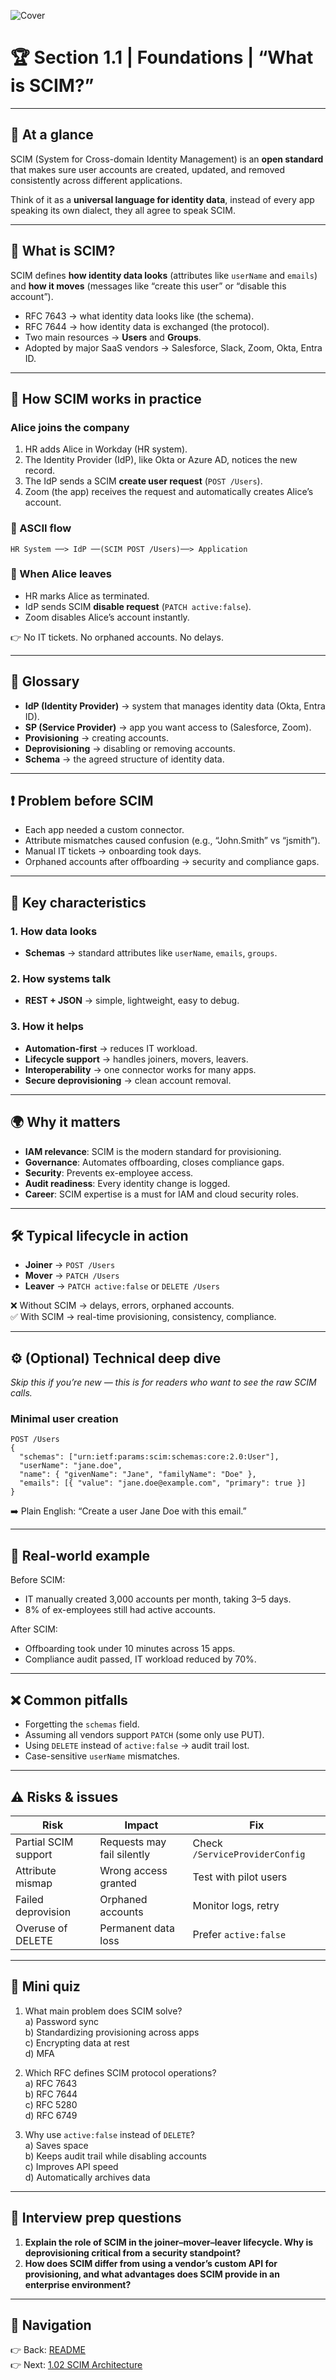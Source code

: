 ![Cover](../covers/Section1.1.png)
# 🏆 Section 1.1 | Foundations | “What is SCIM?”

---

## 📌 At a glance
SCIM (System for Cross-domain Identity Management) is an **open standard** that makes sure user accounts are created, updated, and removed consistently across different applications.  

Think of it as a **universal language for identity data**, instead of every app speaking its own dialect, they all agree to speak SCIM.  

---

## 📖 What is SCIM?
SCIM defines **how identity data looks** (attributes like `userName` and `emails`) and **how it moves** (messages like “create this user” or “disable this account”).  

- RFC 7643 → what identity data looks like (the schema).  
- RFC 7644 → how identity data is exchanged (the protocol).  
- Two main resources → **Users** and **Groups**.  
- Adopted by major SaaS vendors → Salesforce, Slack, Zoom, Okta, Entra ID.  

---

## 🌟 How SCIM works in practice

### Alice joins the company
1. HR adds Alice in Workday (HR system).  
2. The Identity Provider (IdP), like Okta or Azure AD, notices the new record.  
3. The IdP sends a SCIM **create user request** (`POST /Users`).  
4. Zoom (the app) receives the request and automatically creates Alice’s account.  

### 🌟 ASCII flow
```
HR System ──> IdP ──(SCIM POST /Users)──> Application
```

### 🌟 When Alice leaves
- HR marks Alice as terminated.  
- IdP sends SCIM **disable request** (`PATCH active:false`).  
- Zoom disables Alice’s account instantly.  

👉 No IT tickets. No orphaned accounts. No delays.  

---

## 📖 Glossary
- **IdP (Identity Provider)** → system that manages identity data (Okta, Entra ID).  
- **SP (Service Provider)** → app you want access to (Salesforce, Zoom).  
- **Provisioning** → creating accounts.  
- **Deprovisioning** → disabling or removing accounts.  
- **Schema** → the agreed structure of identity data.  

---

## ❗ Problem before SCIM
- Each app needed a custom connector.  
- Attribute mismatches caused confusion (e.g., “John.Smith” vs “jsmith”).  
- Manual IT tickets → onboarding took days.  
- Orphaned accounts after offboarding → security and compliance gaps.  

---

## 🔑 Key characteristics
### 1. How data looks  
- **Schemas** → standard attributes like `userName`, `emails`, `groups`.  

### 2. How systems talk  
- **REST + JSON** → simple, lightweight, easy to debug.  

### 3. How it helps  
- **Automation-first** → reduces IT workload.  
- **Lifecycle support** → handles joiners, movers, leavers.  
- **Interoperability** → one connector works for many apps.  
- **Secure deprovisioning** → clean account removal.  

---

## 🌍 Why it matters
- **IAM relevance**: SCIM is the modern standard for provisioning.  
- **Governance**: Automates offboarding, closes compliance gaps.  
- **Security**: Prevents ex-employee access.  
- **Audit readiness**: Every identity change is logged.  
- **Career**: SCIM expertise is a must for IAM and cloud security roles.  

---

## 🛠️ Typical lifecycle in action
- **Joiner** → `POST /Users`  
- **Mover** → `PATCH /Users`  
- **Leaver** → `PATCH active:false` or `DELETE /Users`  

❌ Without SCIM → delays, errors, orphaned accounts.  
✅ With SCIM → real-time provisioning, consistency, compliance.  

---

## ⚙️ (Optional) Technical deep dive
*Skip this if you’re new — this is for readers who want to see the raw SCIM calls.*  

### Minimal user creation
```http
POST /Users
{
  "schemas": ["urn:ietf:params:scim:schemas:core:2.0:User"],
  "userName": "jane.doe",
  "name": { "givenName": "Jane", "familyName": "Doe" },
  "emails": [{ "value": "jane.doe@example.com", "primary": true }]
}
```

➡️ Plain English: “Create a user Jane Doe with this email.”  

---

## 🏢 Real-world example
Before SCIM:  
- IT manually created 3,000 accounts per month, taking 3–5 days.  
- 8% of ex-employees still had active accounts.  

After SCIM:  
- Offboarding took under 10 minutes across 15 apps.  
- Compliance audit passed, IT workload reduced by 70%.  

---

## ❌ Common pitfalls
- Forgetting the `schemas` field.  
- Assuming all vendors support `PATCH` (some only use PUT).  
- Using `DELETE` instead of `active:false` → audit trail lost.  
- Case-sensitive `userName` mismatches.  

---

## ⚠️ Risks & issues

| Risk | Impact | Fix |
|------|--------|-----|
| Partial SCIM support | Requests may fail silently | Check `/ServiceProviderConfig` |
| Attribute mismap | Wrong access granted | Test with pilot users |
| Failed deprovision | Orphaned accounts | Monitor logs, retry |
| Overuse of DELETE | Permanent data loss | Prefer `active:false` |

---

## 📝 Mini quiz
1. What main problem does SCIM solve?  
   a) Password sync  
   b) Standardizing provisioning across apps  
   c) Encrypting data at rest  
   d) MFA  

2. Which RFC defines SCIM protocol operations?  
   a) RFC 7643  
   b) RFC 7644  
   c) RFC 5280  
   d) RFC 6749  

3. Why use `active:false` instead of `DELETE`?  
   a) Saves space  
   b) Keeps audit trail while disabling accounts  
   c) Improves API speed  
   d) Automatically archives data  

---

## 🎤 Interview prep questions
1. **Explain the role of SCIM in the joiner–mover–leaver lifecycle. Why is deprovisioning critical from a security standpoint?**  
2. **How does SCIM differ from using a vendor’s custom API for provisioning, and what advantages does SCIM provide in an enterprise environment?**

---

## 🔗 Navigation
👉 Back: [README](../README.md)  
👉 Next: [1.02 SCIM Architecture](1.02-scim-architecture.md)  
